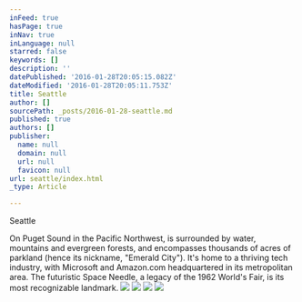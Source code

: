 ```yaml
---
inFeed: true
hasPage: true
inNav: true
inLanguage: null
starred: false
keywords: []
description: ''
datePublished: '2016-01-28T20:05:15.082Z'
dateModified: '2016-01-28T20:05:11.753Z'
title: Seattle
author: []
sourcePath: _posts/2016-01-28-seattle.md
published: true
authors: []
publisher:
  name: null
  domain: null
  url: null
  favicon: null
url: seattle/index.html
_type: Article

---
```

Seattle

On Puget Sound in the Pacific Northwest, is surrounded by water, mountains and evergreen forests, and encompasses thousands of acres of parkland (hence its nickname, "Emerald City"). It's home to a thriving tech industry, with Microsoft and Amazon.com headquartered in its metropolitan area. The futuristic Space Needle, a legacy of the 1962 World's Fair, is its most recognizable landmark.
![](https://the-grid-user-content.s3-us-west-2.amazonaws.com/3fc5ee97-852d-4883-a238-a910b494499b.JPG)
![](https://the-grid-user-content.s3-us-west-2.amazonaws.com/19813454-7d8f-40ac-9b65-5eeab399d7f8.JPG)
![](https://the-grid-user-content.s3-us-west-2.amazonaws.com/17aab27e-49a3-4e26-8c3d-feed807563da.JPG)
![](https://the-grid-user-content.s3-us-west-2.amazonaws.com/ec7d58ce-5334-4093-93c7-1076f8ae8cb5.JPG)
